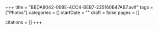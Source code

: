 +++
title = "BBDA8042-098E-4CC4-BEB7-235160B47AB7.avif"
tags = ["Photos"]
categories = []
startDate = ""
draft = false
pages = []

citations = []
+++
